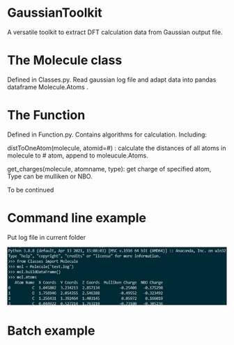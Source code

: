 # GaussianToolkit
A versatile toolkit to extract DFT calculation data from Gaussian output file. 

# The Molecule class
Defined in Classes.py. Read gaussian log file and adapt data into pandas dataframe Molecule.Atoms .

# The Function
Defined in Function.py. Contains algorithms for calculation. 
Including:

distToOneAtom(molecule, atomid=#) : calculate the distances of all atoms in molecule to # atom, append to moleucule.Atoms.

get_charges(molecule, atomname, type):
get charge of specified atom, Type can be mulliken or NBO.




To be continued

# Command line example

Put log file in current folder

![image](https://github.com/wangmenghao/GaussianToolkit/blob/main/img/cmdexmple.png)

# Batch example

